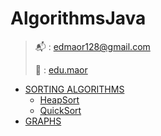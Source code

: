 # AlgorithmsJava
> 📬 : [edmaor128@gmail.com](mailto:edmaor128@gmial.com)
> 
> 📸 : [edu.maor](https://instagram.com/edu.maor)

<!-- TOC -->

* [SORTING ALGORITHMS](src/main/java/edu/maor/sorting/README.md)
  * [HeapSort](src/main/java/edu/maor/sorting/HeapSort.java)
  * [QuickSort](src/main/java/edu/maor/sorting/QuickSort.java)
* [GRAPHS](src/main/java/edu/maor/graphs/README.md)
<!-- TOC -->